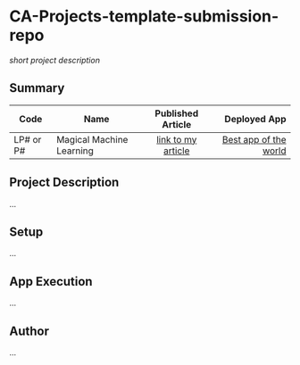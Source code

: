 # CA-Projects-template-submission-repo
*short project description*

## Summary
| Code      | Name        | Published Article |  Deployed App |
|-----------|-------------|:-------------:|------:|
| LP# or P# | Magical Machine Learning |  [link to my article](/) | [Best app of the world](/) |

## Project Description
...

## Setup
...

## App Execution
...

## Author
...

